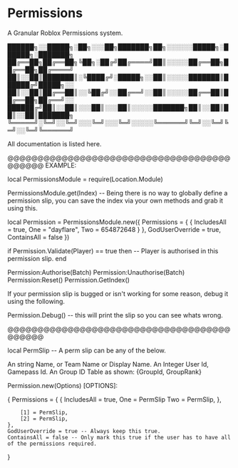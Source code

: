 # Permissions
A Granular Roblox Permissions system.

██████╗░░█████╗░██╗░░░██╗███████╗██╗░░░░░░█████╗░██████╗░███████╗
██╔══██╗██╔══██╗╚██╗░██╔╝██╔════╝██║░░░░░██╔══██╗██╔══██╗██╔════╝
██║░░██║███████║░╚████╔╝░█████╗░░██║░░░░░███████║██████╔╝█████╗░░
██║░░██║██╔══██║░░╚██╔╝░░██╔══╝░░██║░░░░░██╔══██║██╔══██╗██╔══╝░░
██████╔╝██║░░██║░░░██║░░░██║░░░░░███████╗██║░░██║██║░░██║███████╗
╚═════╝░╚═╝░░╚═╝░░░╚═╝░░░╚═╝░░░░░╚══════╝╚═╝░░╚═╝╚═╝░░╚═╝╚══════╝

All documentation is listed here.

@@@@@@@@@@@@@@@@@@@@@@@@@@@@@@@@@@@@@@@@@@@ EXAMPLE:

local PermissionsModule = require(Location.Module)

PermissionsModule.get(Index) -- Being there is no way to globally define a permission slip, you can save the index via your own methods and grab it using this.

local Permission = PermissionsModule.new({
	Permissions = {
		{
			IncludesAll = true,
			One = "dayflare",
			Two = 654872648
		}
	},
	GodUserOverride = true,
	ContainsAll = false
})

if Permission.Validate(Player) == true then
	-- Player is authorised in this permission slip.
end

Permission:Authorise(Batch)
Permission:Unauthorise(Batch)
Permission:Reset()
Permission.GetIndex()

If your permission slip is bugged or isn't working for some reason, debug it using the following.

Permission.Debug() -- this will print the slip so you can see whats wrong.

@@@@@@@@@@@@@@@@@@@@@@@@@@@@@@@@@@@@@@@@@@@

local PermSlip -- A perm slip can be any of the below.

An string Name, or Team Name or Display Name.
An Integer User Id, Gamepass Id.
An Group ID Table as shown: {GroupId, GroupRank}

Permission.new(Options) [OPTIONS]:

{
	Permissions = {
		{
			IncludesAll = true,
			One = PermSlip
			Two = PermSlip,
		},
		
		[1] = PermSlip,
		[2] = PermSlip,
	},
	GodUserOverride = true -- Always keep this true.
	ContainsAll = false -- Only mark this true if the user has to have all of the permissions required.
}
